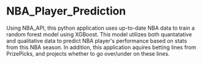 # NBA_Player_Prediction

Using NBA_API, this python application uses up-to-date NBA data to train a random forest model using XGBoost. This model utilizes both quantatative and qualitative data to predict NBA player's performance based on stats from this NBA season. In addition, this application aquires betting lines from PrizePicks, and projects whether to go over/under on these lines.
